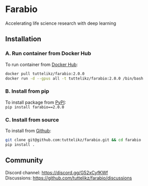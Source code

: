 # Farabio

Accelerating life science research with deep learning

## Installation
### A. Run container from Docker Hub
To run container from [Docker Hub](https://hub.docker.com/repository/docker/tuttelikz/farabio/general):  
```bash
docker pull tuttelikz/farabio:2.0.0
docker run -d --gpus all -t tuttelikz/farabio:2.0.0 /bin/bash
```

### B. Install from pip
To install package from [PyPI](https://pypi.org/project/farabio/):  
`pip install farabio==2.0.0`  

### C. Install from source
To install from [Github](https://github.com/tuttelikz/farabio):
```bash
git clone git@github.com:tuttelikz/farabio.git && cd farabio
pip install .
```

## Community

Discord channel: https://discord.gg/G52xCyfKWf  
Discussions: https://github.com/tuttelikz/farabio/discussions
